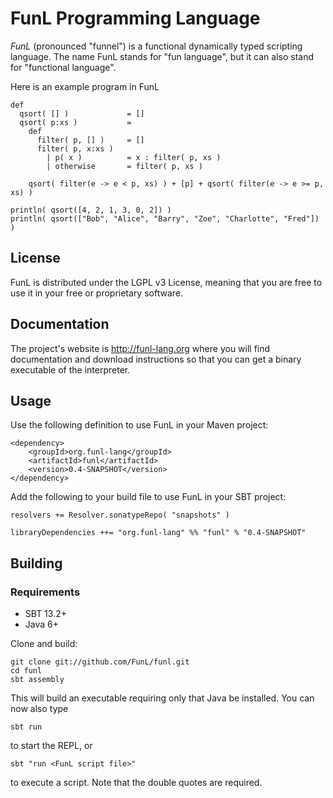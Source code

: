 # FunL Programming Language

*FunL* (pronounced "funnel") is a functional dynamically typed scripting language. The name FunL stands for "fun language", but it can also stand for "functional language".

Here is an example program in FunL

    def
      qsort( [] )             = []
      qsort( p:xs )           =
        def
          filter( p, [] )     = []
          filter( p, x:xs )
            | p( x )          = x : filter( p, xs )
            | otherwise       = filter( p, xs )

        qsort( filter(e -> e < p, xs) ) + [p] + qsort( filter(e -> e >= p, xs) )

    println( qsort([4, 2, 1, 3, 0, 2]) )
    println( qsort(["Bob", "Alice", "Barry", "Zoe", "Charlotte", "Fred"]) )


## License

FunL is distributed under the LGPL v3 License, meaning that you are free to use it in your free or proprietary software.


## Documentation

The project's website is <http://funl-lang.org> where you will find documentation and download instructions so that you can get a binary executable of the interpreter.


## Usage

Use the following definition to use FunL in your Maven project:

	<dependency>
		<groupId>org.funl-lang</groupId>
		<artifactId>funl</artifactId>
		<version>0.4-SNAPSHOT</version>
	</dependency>

Add the following to your build file to use FunL in your SBT project:

	resolvers += Resolver.sonatypeRepo( "snapshots" )

	libraryDependencies ++= "org.funl-lang" %% "funl" % "0.4-SNAPSHOT"


## Building

### Requirements

- SBT 13.2+
- Java 6+

Clone and build:

	git clone git://github.com/FunL/funl.git
	cd funl
	sbt assembly

This will build an executable requiring only that Java be installed.  You can now also type

	sbt run

to start the REPL, or

	sbt "run <FunL script file>"

to execute a script.  Note that the double quotes are required.